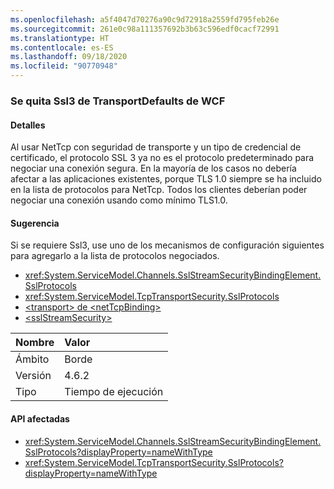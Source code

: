 ```yaml
---
ms.openlocfilehash: a5f4047d70276a90c9d72918a2559fd795feb26e
ms.sourcegitcommit: 261e0c98a111357692b3b63c596edf0cacf72991
ms.translationtype: HT
ms.contentlocale: es-ES
ms.lasthandoff: 09/18/2020
ms.locfileid: "90770948"
---
```

### <a name="remove-ssl3-from-the-wcf-transportdefaults"></a>Se quita Ssl3 de TransportDefaults de WCF

#### <a name="details"></a>Detalles

Al usar NetTcp con seguridad de transporte y un tipo de credencial de certificado, el protocolo SSL 3 ya no es el protocolo predeterminado para negociar una conexión segura. En la mayoría de los casos no debería afectar a las aplicaciones existentes, porque TLS 1.0 siempre se ha incluido en la lista de protocolos para NetTcp. Todos los clientes deberían poder negociar una conexión usando como mínimo TLS1.0.

#### <a name="suggestion"></a>Sugerencia

Si se requiere Ssl3, use uno de los mecanismos de configuración siguientes para agregarlo a la lista de protocolos negociados.

- <xref:System.ServiceModel.Channels.SslStreamSecurityBindingElement.SslProtocols>
- <xref:System.ServiceModel.TcpTransportSecurity.SslProtocols>
- [\<transport> de \<netTcpBinding>](../../../../docs/framework/configure-apps/file-schema/wcf/transport-of-nettcpbinding.md)
- [\<sslStreamSecurity>](../../../../docs/framework/configure-apps/file-schema/wcf/sslstreamsecurity.md)

| Nombre    | Valor   |
|:--------|:--------|
| Ámbito   | Borde    |
| Versión | 4.6.2   |
| Tipo    | Tiempo de ejecución |

#### <a name="affected-apis"></a>API afectadas

- <xref:System.ServiceModel.Channels.SslStreamSecurityBindingElement.SslProtocols?displayProperty=nameWithType>
- <xref:System.ServiceModel.TcpTransportSecurity.SslProtocols?displayProperty=nameWithType>

<!--

#### Affected APIs

- `P:System.ServiceModel.Channels.SslStreamSecurityBindingElement.SslProtocols`
- `P:System.ServiceModel.TcpTransportSecurity.SslProtocols`

-->

